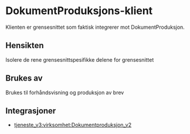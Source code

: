 # DokumentProduksjons-klient

Klienten er grensesnittet som faktisk integrerer mot DokumentProduksjon.

## Hensikten

Isolere de rene grensesnittspesifikke delene for grensesnittet

## Brukes av

Brukes til forhåndsvisning og produksjon av brev

## Integrasjoner

* [tjeneste_v3:virksomhet:Dokumentproduksjon_v2](https://confluence.adeo.no/display/SDFS/tjeneste_v3%3Avirksomhet%3ADokumentproduksjon_v2)
